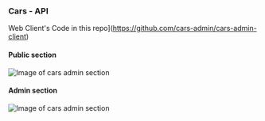 ### Cars - API


Web Client's Code in this repo](https://github.com/cars-admin/cars-admin-client)

#### Public section
![Image of cars admin section](./cars-public.png)


#### Admin section
![Image of cars admin section](./cars-admin.png)


